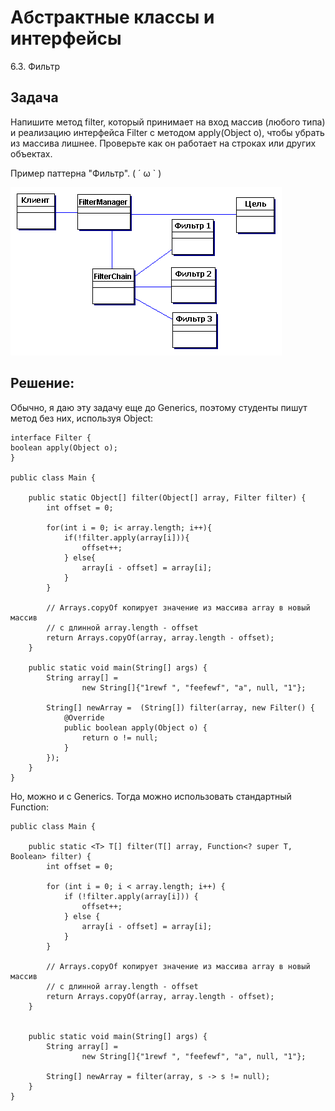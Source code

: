# Абстрактные классы и интерфейсы 

6.3. Фильтр

Задача
--------

Напишите метод filter, который принимает на вход массив (любого типа) и реализацию интерфейса Filter c методом apply(Object o), чтобы убрать из массива лишнее.
Проверьте как он работает на строках или других объектах.

Пример паттерна "Фильтр". ( ´ ω ` )

![](figure07.gif)

Решение:
--------
Обычно, я даю эту задачу еще до Generics, поэтому студенты пишут метод без них, используя Object:

    interface Filter {
    boolean apply(Object o);
    }
    
    public class Main {
    
        public static Object[] filter(Object[] array, Filter filter) {
            int offset = 0;
    
            for(int i = 0; i< array.length; i++){
                if(!filter.apply(array[i])){
                    offset++;
                } else{
                    array[i - offset] = array[i];
                }
            }
    
            // Arrays.copyOf копирует значение из массива array в новый массив
            // с длинной array.length - offset
            return Arrays.copyOf(array, array.length - offset);
        }
    
        public static void main(String[] args) {
            String array[] =
                    new String[]{"1rewf ", "feefewf", "a", null, "1"};
    
            String[] newArray =  (String[]) filter(array, new Filter() {
                @Override
                public boolean apply(Object o) {
                    return o != null;
                }
            });
        }
    }

Но, можно и с Generics. Тогда можно использовать стандартный Function:

    public class Main {
    
        public static <T> T[] filter(T[] array, Function<? super T, Boolean> filter) {
            int offset = 0;
    
            for (int i = 0; i < array.length; i++) {
                if (!filter.apply(array[i])) {
                    offset++;
                } else {
                    array[i - offset] = array[i];
                }
            }
    
            // Arrays.copyOf копирует значение из массива array в новый массив
            // с длинной array.length - offset
            return Arrays.copyOf(array, array.length - offset);
        }
    
    
        public static void main(String[] args) {
            String array[] =
                    new String[]{"1rewf ", "feefewf", "a", null, "1"};
    
            String[] newArray = filter(array, s -> s != null);
        }
    }